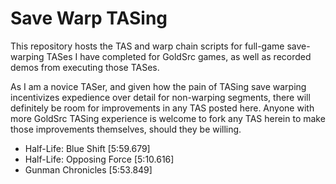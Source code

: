 # Save Warp TASing

This repository hosts the TAS and warp chain scripts for full-game save-warping TASes I have completed for GoldSrc games, as well as recorded demos from executing those TASes.

As I am a novice TASer, and given how the pain of TASing save warping incentivizes expedience over detail for non-warping segments, there will definitely be room for improvements in any TAS posted here. Anyone with more GoldSrc TASing experience is welcome to fork any TAS herein to make those improvements themselves, should they be willing.

- Half-Life: Blue Shift [5:59.679]
- Half-Life: Opposing Force [5:10.616]
- Gunman Chronicles [5:53.849]

